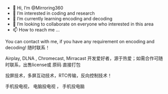 - 👋 Hi, I’m @Mirroring360
- 👀 I’m interested in coding and research
- 🌱 I’m currently learning encoding and decoding
- 💞️ I’m looking to collaborate on everyone who interested in this area
- 📫 How to reach me ...


You can contact with me, if you have any requirement on encoding and decoding!
随时联系！

Airplay, DLNA , Chromecast, Mirracast 开发爱好者，源于热爱；如需合作可随时联系，出售license或 原码 直接打包

投屏技术，多屏互动技术，RTC传输，反向控制技术！

手机投电视， 电脑投电视 ， 手机投电脑

<!---
Mirroring360/Mirroring360 is a ✨ special ✨ repository because its `README.md` (this file) appears on your GitHub profile.
You can click the Preview link to take a look at your changes.
--->
